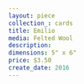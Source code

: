 ```yaml
---
layout: piece
collection_: cards
title: Emilio
media: Felted Wool
description:
dimensions: 5" x 6"
price: $3.50
create_date: 2016
---
```

